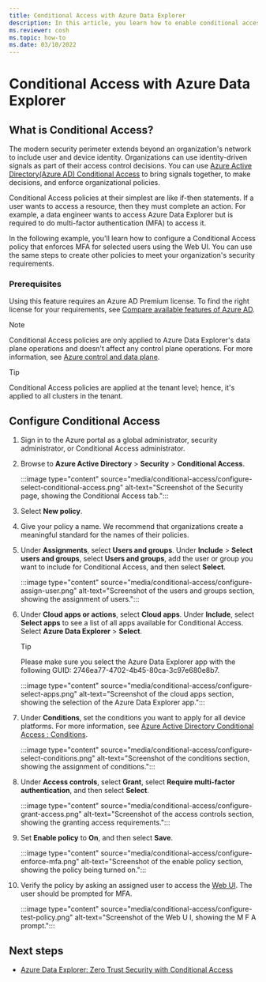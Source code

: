 ```yaml
---
title: Conditional Access with Azure Data Explorer
description: In this article, you learn how to enable conditional access on your Azure Data Explorer cluster.
ms.reviewer: cosh
ms.topic: how-to
ms.date: 03/10/2022
---
```


# Conditional Access with Azure Data Explorer

## What is Conditional Access?

The modern security perimeter extends beyond an organization's network to include user and device identity. Organizations can use identity-driven signals as part of their access control decisions. You can use [Azure Active Directory(Azure AD) Conditional Access](/azure/active-directory/conditional-access/overview) to bring signals together, to make decisions, and enforce organizational policies.

Conditional Access policies at their simplest are like if-then statements. If a user wants to access a resource, then they must complete an action. For example, a data engineer wants to access Azure Data Explorer but is required to do multi-factor authentication (MFA) to access it.

In the following example, you'll learn how to configure a Conditional Access policy that enforces MFA for selected users using the Web UI. You can use the same steps to create other policies to meet your organization's security requirements.

### Prerequisites

Using this feature requires an Azure AD Premium license. To find the right license for your requirements, see [Compare available features of Azure AD](https://www.microsoft.com/security/business/identity-access-management/azure-ad-pricing).

> [!NOTE]
> Conditional Access policies are only applied to Azure Data Explorer's data plane operations and doesn't affect any control plane operations. For more information, see [Azure control and data plane](/azure/azure-resource-manager/management/control-plane-and-data-plane).

> [!TIP]
> Conditional Access policies are applied at the tenant level; hence, it's applied to all clusters in the tenant.

## Configure Conditional Access

1. Sign in to the Azure portal as a global administrator, security administrator, or Conditional Access administrator.

1. Browse to **Azure Active Directory** > **Security** > **Conditional Access**.

    :::image type="content" source="media/conditional-access/configure-select-conditional-access.png" alt-text="Screenshot of the Security page, showing the Conditional Access tab.":::

1. Select **New policy**.
1. Give your policy a name. We recommend that organizations create a meaningful standard for the names of their policies.
1. Under **Assignments**, select **Users and groups**. Under **Include** > **Select users and groups**, select **Users and groups**, add the user or group you want to include for Conditional Access, and then select **Select**.

    :::image type="content" source="media/conditional-access/configure-assign-user.png" alt-text="Screenshot of the users and groups section, showing the assignment of users.":::

1. Under **Cloud apps or actions**, select **Cloud apps**. Under **Include**, select **Select apps** to see a list of all apps available for Conditional Access. Select **Azure Data Explorer** > **Select**.

    > [!TIP]
    > Please make sure you select the Azure Data Explorer app with the following GUID: 2746ea77-4702-4b45-80ca-3c97e680e8b7.

    :::image type="content" source="media/conditional-access/configure-select-apps.png" alt-text="Screenshot of the cloud apps section, showing the selection of the Azure Data Explorer app.":::

1. Under **Conditions**, set the conditions you want to apply for all device platforms. For more information, see [Azure Active Directory Conditional Access : Conditions](/azure/active-directory/conditional-access/concept-conditional-access-conditions).

    :::image type="content" source="media/conditional-access/configure-select-conditions.png" alt-text="Screenshot of the conditions section, showing the assignment of conditions.":::

1. Under **Access controls**, select **Grant**, select **Require multi-factor authentication**, and then select **Select**.

    :::image type="content" source="media/conditional-access/configure-grant-access.png" alt-text="Screenshot of the access controls section, showing the granting access requirements.":::

1. Set **Enable policy** to **On**, and then select **Save**.

    :::image type="content" source="media/conditional-access/configure-enforce-mfa.png" alt-text="Screenshot of the enable policy section, showing the policy being turned on.":::

1. Verify the policy by asking an assigned user to access the [Web UI](https://dataexplorer.azure.com/). The user should be prompted for MFA.

     :::image type="content" source="media/conditional-access/configure-test-policy.png" alt-text="Screenshot of the Web U I, showing the M F A prompt.":::

## Next steps

* [Azure Data Explorer: Zero Trust Security with Conditional Access ](https://aka.ms/kusto.conditional.access.blog)
